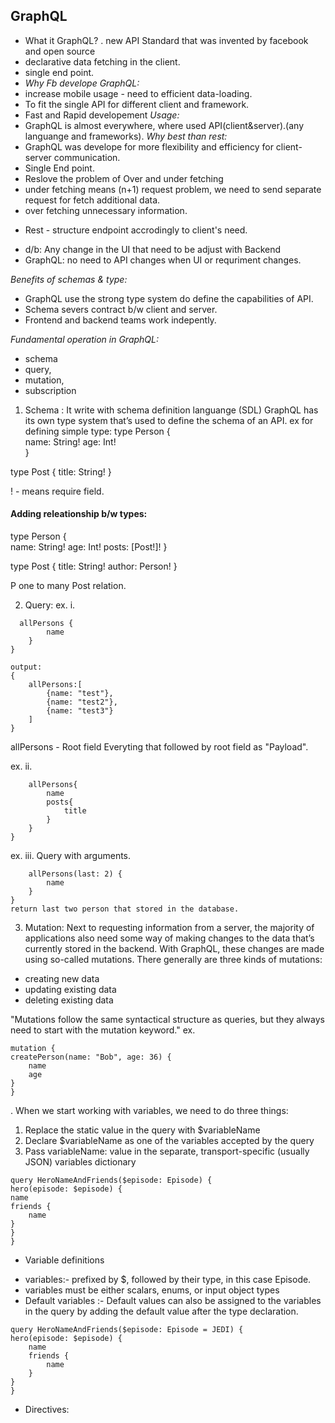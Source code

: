 ## GraphQL
- What it GraphQL?
. new API Standard that was invented by facebook and open source
- declarative data fetching in the client.
- single end point.
- *Why Fb develope GraphQL:*
- increase mobile usage - need to efficient data-loading.
- To fit the single API for different client and framework.
- Fast and Rapid developement
*Usage:*
- GraphQL is almost everywhere, where used API(client&server).(any languange and frameworks).
*Why best than rest:*
- GraphQL was develope for more flexibility and efficiency for client-server communication.
-  Single End point.
- Reslove the problem of Over and under fetching 
- under fetching means (n+1) request problem, we need to send separate request for fetch additional data.
- over fetching unnecessary information.

* Rest - structure endpoint accrodingly to client's need.
- d/b:  Any change in the UI that need to be adjust with Backend
- GraphQL: no need to API changes when UI or requriment changes.

*Benefits of schemas & type:*
- GraphQL use the strong type system do define the capabilities of API.
- Schema severs contract b/w client and server.
- Frontend and backend teams work indepently.	 

*Fundamental operation in GraphQL:*
* schema
* query, 
* mutation,
* subscription

1. Schema : It write with schema definition languange (SDL)
	GraphQL has its own type system that’s used to define the schema of an API. 
ex for defining simple type:
type Person {  
name: String!
age: Int!					
}

type Post {
title: String!
}

! - means require field.

#### Adding releationship b/w types:

type Person {  
name: String!
age: Int!
posts: [Post!]! 
}

type Post {
title: String!
author: Person!
}

P one to many Post relation.

2. Query: 
ex. i.                                
```   {
  allPersons {
		name
	}
}

output:
{
	allPersons:[
		{name: "test"},
		{name: "test2"},
		{name: "test3"}								
	]
}
``` 	

allPersons - Root field
Everyting that followed by root field as "Payload".

ex. ii.
```  {
	allPersons{
		name
		posts{
			title
		}
	}
}
``` 
ex.  iii. Query with arguments.
```   {
	allPersons(last: 2) {
		name
	}
}
return last two person that stored in the database.
```

3. Mutation:
Next to requesting information from a server, the majority of applications also need some way of making changes to the 
data that’s currently stored in the backend. 
With GraphQL, these changes are made using so-called mutations. 
There generally are three kinds of mutations:
- creating new data
- updating existing data
- deleting existing data

"Mutations follow the same syntactical structure as queries, but they always need to start with the mutation keyword."
ex.

```
mutation {
createPerson(name: "Bob", age: 36) {
	name
	age
}
}
```





. When we start working with variables, we need to do three things:
1. Replace the static value in the query with $variableName
2. Declare $variableName as one of the variables accepted by the query
3. Pass variableName: value in the separate, transport-specific (usually JSON) variables dictionary

```
query HeroNameAndFriends($episode: Episode) {
hero(episode: $episode) {
name
friends {
	name
}
}
}
```
- Variable definitions
* variables:- prefixed by $, followed by their type, in this case Episode.
* variables must be either scalars, enums, or input object types
* Default variables :- Default values can also be assigned to the variables in the query by adding the default value after the type declaration.

```				
query HeroNameAndFriends($episode: Episode = JEDI) {
hero(episode: $episode) {
	name
	friends {
		name
	}
}
}				
```
- Directives:

		
